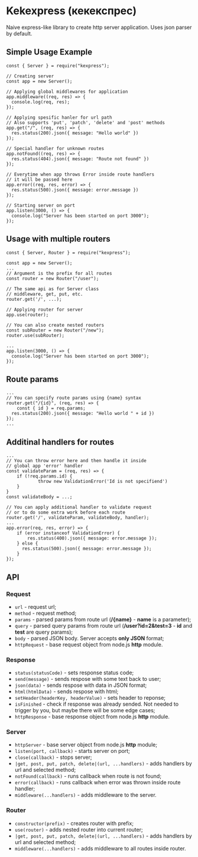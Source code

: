 # Kekexpress (кекекспрес)

Naive express-like library to create http server application.
Uses json parser by default.

##  Simple Usage Example
```JS
const { Server } = require("kexpress");

// Creating server
const app = new Server();

// Applying global middlewares for application
app.middleware((req, res) => {
  console.log(req, res);
});

// Applying spesific hanler for url path
// Also supports 'put', 'patch', 'delete' and 'post' methods
app.get("/", (req, res) => {
  res.status(200).json({ message: "Hello world" })
});

// Special handler for unknown routes
app.notFound((req, res) => {
  res.status(404).json({ message: "Route not found" })
});

// Everytime when app throws Error inside route handlers
// it will be passed here
app.error((req, res, error) => {
  res.status(500).json({ message: error.message })
});

// Starting server on port
app.listen(3000, () => {  
  console.log("Server has been started on port 3000");  
});
```

## Usage with multiple routers
```JS
const { Server, Router } = require("kexpress");

const app = new Server();
...
// Argument is the prefix for all routes
const router = new Router("/user"); 

// The same api as for Server class
// middleware, get, put, etc.
router.get('/', ...);

// Applying router for server
app.use(router);

// You can also create nested routers
const subRouter = new Router("/new");
router.use(subRouter);

...
app.listen(3000, () => {  
  console.log("Server has been started on port 3000");  
});
```

## Route params
```JS
...
// You can specify route params using {name} syntax
router.get("/{id}", (req, res) => {
	const { id } = req.params;
  res.status(200).json({ message: "Hello world " + id })
});
...
```

## Additinal handlers for routes
```JS
...
// You can throw error here and then handle it inside
// global app 'error' handler
const validateParam = (req, res) => {
	if (!req.params.id) {
			throw new ValidationError('Id is not specifiend')
	}
}
const validateBody = ...;

// You can apply additional handler to validate request
// or to do some extra work before each route
router.get('/', validateParam, validateBody, handler);
...
app.error(req, res, error) => {
	if (error instanceof ValidationError) {
		res.status(400).json({ message: error.message });
	} else {
	  res.status(500).json({ message: error.message });
	}
});
```

## API

### Request
- `url` - request url;
- `method` - request method;
- `params` - parsed params from route url (**/{name}** - **name** is a parameter);
- `query` - parsed query params from route url (**/user?id=2&test=3** - **id** and **test** are query params);
- `body` - parsed JSON body. Server accepts **only JSON** format;
- `httpRequest` - base request object from node.js **http** module.

### Response
- `status(statusCode)` - sets response status code;
- `send(message)` - sends respose with some text back to user;
- `json(data)`  - sends respose with data in JSON format;
- `html(htmlData)` - sends respose with html;
- `setHeader(headerKey, headerValue)` - sets header to reponse;
- `isFinished` - check if response was already sended. Not needed to trigger by you, but maybe there will be some edge cases;
- `httpResponse` - base response object from node.js **http** module.

### Server
- `httpServer` - base server object from node.js **http** module;
- `listen(port, callback)` - starts server on port;
- `close(callback)` - stops server;
- `|get, post, put, patch, delete|(url, ...handlers)` - adds handlers by url and selected method;
- `notFound(callback)` - runs callback when route is not found;
- `error(callback)` - runs callback when error was thrown inside route handler;
- `middleware(...handlers)` - adds middleware to the server.

### Router
- `constructor(prefix)` - creates router with prefix;
- `use(router)` - adds nested router into current router;
- `|get, post, put, patch, delete|(url, ...handlers)` - adds handlers by url and selected method;
- `middleware(...handlers)` - adds middleware to all routes inside router.
